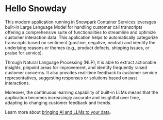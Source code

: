 # Hello Snowday

This modern application running in Snowpark Container Services leverages built-in Large Language Model for handling customer call transcripts offering a comprehensive suite of functionalities to streamline and optimize customer interaction data. This application helps to automatically categorize transcripts based on sentiment (positive, negative, neutral) and identify the underlying reasons or themes (e.g., product defects, shipping issues, or praise for service). 

Through Natural Language Processing (NLP), it is able to extract actionable insights, pinpoint areas for improvement, and identify frequently raised customer concerns. It also provides real-time feedback to customer service representatives, suggesting responses or solutions based on past interactions. 

Moreover, the continuous learning capability of built-in LLMs means that the application becomes increasingly accurate and insightful over time, adapting to changing customer feedback and trends.

Learn more about [bringing AI and LLMs to your data](https://www.snowflake.com/blog/generative-ai-llms-summit-2023/).